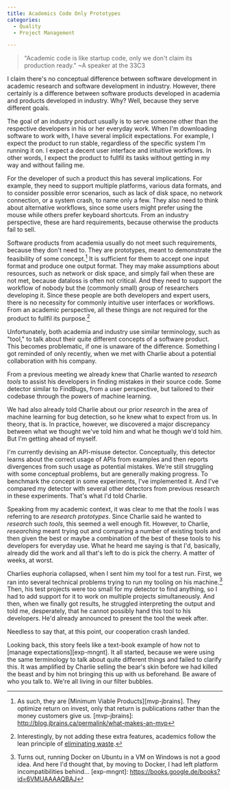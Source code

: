 ```yaml
---
title: Academics Code Only Prototypes
categories:
  - Quality
  - Project Management

---
```


> "Academic code is like startup code, only we don't claim its production ready." ~A speaker at the 33C3

I claim there's no conceptual difference between software development in academic research and software development in industry. However, there certainly is a difference between software products developed in academia and products developed in industry. Why? Well, because they serve different goals. 

The goal of an industry product usually is to serve someone other than the respective developers in his or her everyday work. When I'm downloading software to work with, I have several implicit expectations. For example, I expect the product to run stable, regardless of the specific system I'm running it on. I expect a decent user interface and intuitive workflows. In other words, I expect the product to fullfil its tasks without getting in my way and without failing me.

For the developer of such a product this has several implications. For example, they need to support multiple platforms, various data formats, and to consider possible error scenarios, such as lack of disk space, no network connection, or a system crash, to name only a few. They also need to think about alternative workflows, since some users might prefer using the mouse while others prefer keyboard shortcuts. From an industry perspective, these are hard requirements, because otherwise the products fail to sell.

Software products from academia usually do not meet such requirements, because they don't need to. They are prototypes, meant to demonstrate the feasibility of some concept.[^mvp] It is sufficient for them to accept one input format and produce one output format. They may make assumptions about resources, such as network or disk space, and simply fail when these are not met, because dataloss is often not critical. And they need to support the workflow of nobody but the (commonly small) group of researchers developing it. Since these people are both developers and expert users, there is no necessity for commonly intuitive user interfaces or workflows. From an academic perspective, all these things are not required for the product to fullfil its purpose.[^lean]

Unfortunately, both academia and industry use similar terminology, such as "tool," to talk about their quite different concepts of a software product. This becomes problematic, if one is unaware of the difference. Something I got reminded of only recently, when we met with Charlie about a potential collaboration with his company.

From a previous meeting we already knew that Charlie wanted to *research* *tools* to assist his developers in finding mistakes in their source code. Some detector similar to FindBugs, from a user perspective, but tailored to their codebase through the powers of machine learning.

We had also already told Charlie about our prior *research* in the area of machine learning for bug detection, so he knew what to expect from us. In theory, that is. In practice, however, we discovered a major discrepancy between what we thought we've told him and what he though we'd told him. But I'm getting ahead of myself.

I'm currently devising an API-misuse detector. Conceptually, this detector learns about the correct usage of APIs from examples and then reports divergences from such usage as potential mistakes. We're still struggling with some conceptual problems, but are generally making progress. To benchmark the concept in some experiments, I've implemented it. And I've compared my detector with several other detectors from previous research in these experiments. That's what I'd told Charlie.

Speaking from my academic context, it was clear to me that the *tools* I was referring to are *research prototypes*. Since Charlie said he wanted to *research* such *tools*, this seemed a well enough fit. However, to Charlie, *researching* meant trying out and comparing a number of existing tools and then given the best or maybe a combination of the best of these tools to his developers for everyday use. What he heard me saying is that I'd, basically, already did the work and all that's left to do is pick the cherry. A matter of weeks, at worst.

Charlies euphoria collapsed, when I sent him my tool for a test run. First, we ran into several technical problems trying to run my tooling on his machine.[^docker] Then, his test projects were too small for my detector to find anything, so I had to add support for it to work on multiple projects simultaneously. And then, when we finally got results, he struggled interpreting the output and told me, desperately, that he cannot possibly hand this tool to his developers. He'd already announced to present the tool the week after.

Needless to say that, at this point, our cooperation crash landed.

Looking back, this story feels like a text-book example of how not to [manage expectations][exp-mngnt]. It all started, because we were using the same terminology to talk about quite different things and failed to clarify this. It was amplified by Charlie selling the bear's skin before we had killed the beast and by him not bringing this up with us beforehand. Be aware of who you talk to. We're all living in our filter bubbles.

  [^lean]: Interestingly, by not adding these extra features, academics follow the lean principle of [eliminating waste](https://en.wikipedia.org/wiki/Lean_software_development#Eliminate_waste).
  [^docker]: Turns out, running Docker on Ubuntu in a VM on Windows is not a good idea. And here I'd thought that, by moving to Docker, I had left platform incompatibilities behind...
  [exp-mngnt]: https://books.google.de/books?id=6VMUAAAAQBAJ
  [^mvp]: As such, they are [Minimum Viable Products][mvp-jbrains]. They optimize return on invest, only that return is publications rather than the money customers give us.
  [mvp-jbrains]: http://blog.jbrains.ca/permalink/what-makes-an-mvp
